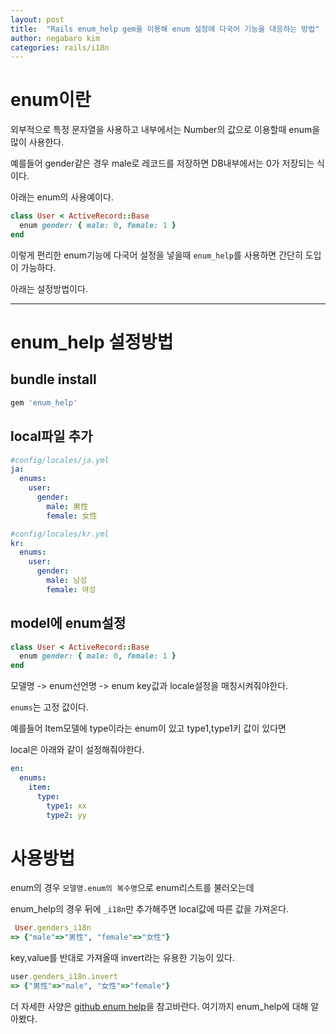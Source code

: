 ```yaml
---
layout: post
title:  "Rails enum_help gem을 이용해 enum 설정에 다국어 기능을 대응하는 방법"
author: negabaro kim
categories: rails/i18n
---
```


# enum이란

외부적으로 특정 문자열을 사용하고 내부에서는 Number의 값으로 이용할때 enum을 많이 사용한다.

예를들어 gender같은 경우 male로 레코드를 저장하면 DB내부에서는 0가 저장되는 식이다.

아래는 enum의 사용예이다.

```ruby
class User < ActiveRecord::Base
  enum gender: { male: 0, female: 1 }
end
```

이렇게 편리한 enum기능에 다국어 설정을 넣을때 `enum_help`를 사용하면 간단히 도입이 가능하다.

아래는 설정방법이다.

----

# enum_help 설정방법


## bundle install


```ruby
gem 'enum_help'
```

## local파일 추가


```yml
#config/locales/ja.yml
ja:
  enums:
    user:
      gender:
        male: 男性
        female: 女性
```

```yml
#config/locales/kr.yml
kr:
  enums:
    user:
      gender:
        male: 남성
        female: 여성
```



## model에 enum설정

```ruby
class User < ActiveRecord::Base
  enum gender: { male: 0, female: 1 }
end
```

모델명 -> enum선언명 -> enum key값과 locale설정을 매칭시켜줘야한다.

`enums`는 고정 값이다.

예를들어 Item모델에 type이라는 enum이 있고 type1,type1키 값이 있다면

local은 아래와 같이 설정해줘야한다.

```yml
en:
  enums:
    item:
      type:
        type1: xx
        type2: yy
```



# 사용방법

enum의 경우 `모델명.enum의 복수명`으로 enum리스트를 불러오는데

enum_help의 경우 뒤에 `_i18n`만 추가해주면 local값에 따른 값을 가져온다.


```ruby
 User.genders_i18n
=> {"male"=>"男性", "female"=>"女性"}
```

key,value를 반대로 가져올때 invert라는 유용한 기능이 있다.


```ruby
user.genders_i18n.invert
=> {"男性"=>"male", "女性"=>"female"}
```

더 자세한 사양은 [github enum help]을 참고바란다.
여기까지 enum_help에 대해 알아봤다.

[github enum help]: https://github.com/zmbacker/enum_help
